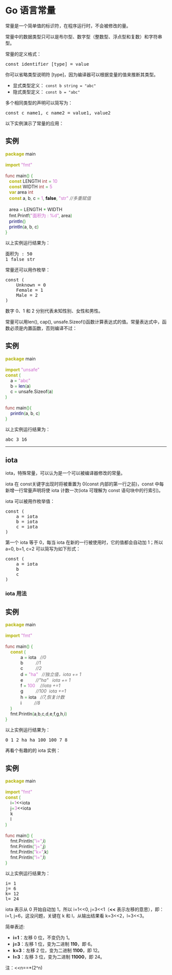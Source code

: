 
# Go 语言常量
<p>
常量是一个简单值的标识符，在程序运行时，不会被修改的量。</p>
<p>常量中的数据类型只可以是布尔型、数字型（整数型、浮点型和复数）和字符串型。</p>
<p>常量的定义格式：</p>
<pre class="prettyprint prettyprinted" style=""><span class="kwd">const</span><span class="pln"> identifier </span><span class="pun">[</span><span class="pln">type</span><span class="pun">]</span><span class="pln"> </span><span class="pun">=</span><span class="pln"> value</span></pre>
<p>你可以省略类型说明符 [type]，因为编译器可以根据变量的值来推断其类型。</p>
<ul>
<li>显式类型定义： <code>const b string = "abc"</code><br></li>
<li>隐式类型定义： <code>const b = "abc"</code></li>
</ul>
<p>多个相同类型的声明可以简写为：</p>
<pre class="prettyprint prettyprinted" style=""><span class="kwd">const</span><span class="pln"> c_name1</span><span class="pun">,</span><span class="pln"> c_name2 </span><span class="pun">=</span><span class="pln"> value1</span><span class="pun">,</span><span class="pln"> value2</span></pre>

<p>以下实例演示了常量的应用：
</p>

<div class="example"><h2 class="example">实例</h2> <div class="example_code">
<span style="color: #b1b100; font-weight: bold;">package</span> main<br>
<br>
<span style="color: #b1b100; font-weight: bold;">import</span> <span style="color: #cc66cc;">"fmt"</span><br>
<br>
<span style="color: #993333;">func</span> main<span style="color: #339933;">()</span> <span style="color: #339933;">{</span><br>
&nbsp; &nbsp;<span style="color: #b1b100; font-weight: bold;">const</span> LENGTH <span style="color: #993333;">int</span> <span style="color: #339933;">=</span> <span style="color: #cc66cc;">10</span><br>
&nbsp; &nbsp;<span style="color: #b1b100; font-weight: bold;">const</span> WIDTH <span style="color: #993333;">int</span> <span style="color: #339933;">=</span> <span style="color: #cc66cc;">5</span> &nbsp; <br>
&nbsp; &nbsp;<span style="color: #b1b100; font-weight: bold;">var</span> area <span style="color: #993333;">int</span><br>
&nbsp; &nbsp;<span style="color: #b1b100; font-weight: bold;">const</span> a<span style="color: #339933;">,</span> b<span style="color: #339933;">,</span> c <span style="color: #339933;">=</span> <span style="color: #cc66cc;">1</span><span style="color: #339933;">,</span> <span style="color: #000000; font-weight: bold;">false</span><span style="color: #339933;">,</span> <span style="color: #cc66cc;">"str"</span> <span style="color: #666666; font-style: italic;">//多重赋值</span><br>
<br>
&nbsp; &nbsp;area <span style="color: #339933;">=</span> LENGTH <span style="color: #339933;">*</span> WIDTH<br>
&nbsp; &nbsp;fmt<span style="color: #339933;">.</span><span style="">Printf</span><span style="color: #339933;">(</span><span style="color: #cc66cc;">"面积为 : %d"</span><span style="color: #339933;">,</span> area<span style="color: #339933;">)</span><br>
&nbsp; &nbsp;<span style="color: #000066;">println</span><span style="color: #339933;">()</span><br>
&nbsp; &nbsp;<span style="color: #000066;">println</span><span style="color: #339933;">(</span>a<span style="color: #339933;">,</span> b<span style="color: #339933;">,</span> c<span style="color: #339933;">)</span> &nbsp; <br>
<span style="color: #339933;">}</span><br>
</div></div>

<p>以上实例运行结果为：</p>
<pre class="prettyprint prettyprinted" style=""><span class="pun">面积为</span><span class="pln"> </span><span class="pun">:</span><span class="pln"> </span><span class="lit">50</span><span class="pln">
</span><span class="lit">1</span><span class="pln"> </span><span class="kwd">false</span><span class="pln"> str</span></pre>
<p>常量还可以用作枚举：
</p>
<pre class="prettyprint prettyprinted" style=""><span class="kwd">const</span><span class="pln"> </span><span class="pun">(</span><span class="pln">
    </span><span class="typ">Unknown</span><span class="pln"> </span><span class="pun">=</span><span class="pln"> </span><span class="lit">0</span><span class="pln">
    </span><span class="typ">Female</span><span class="pln"> </span><span class="pun">=</span><span class="pln"> </span><span class="lit">1</span><span class="pln">
    </span><span class="typ">Male</span><span class="pln"> </span><span class="pun">=</span><span class="pln"> </span><span class="lit">2</span><span class="pln">
</span><span class="pun">)</span></pre>
<p>数字 0、1 和 2 分别代表未知性别、女性和男性。</p>
<p>常量可以用len(), cap(), unsafe.Sizeof()函数计算表达式的值。常量表达式中，函数必须是内置函数，否则编译不过：</p>

<div class="example"><h2 class="example">实例</h2> <div class="example_code">
<span style="color: #b1b100; font-weight: bold;">package</span> main<br>
<br>
<span style="color: #b1b100; font-weight: bold;">import</span> <span style="color: #cc66cc;">"unsafe"</span><br>
<span style="color: #b1b100; font-weight: bold;">const</span> <span style="color: #339933;">(</span><br>
&nbsp; &nbsp; a <span style="color: #339933;">=</span> <span style="color: #cc66cc;">"abc"</span><br>
&nbsp; &nbsp; b <span style="color: #339933;">=</span> <span style="color: #000066;">len</span><span style="color: #339933;">(</span>a<span style="color: #339933;">)</span><br>
&nbsp; &nbsp; c <span style="color: #339933;">=</span> unsafe<span style="color: #339933;">.</span>Sizeof<span style="color: #339933;">(</span>a<span style="color: #339933;">)</span><br>
<span style="color: #339933;">)</span><br>
<br>
<span style="color: #993333;">func</span> main<span style="color: #339933;">(){</span><br>
&nbsp; &nbsp; <span style="color: #000066;">println</span><span style="color: #339933;">(</span>a<span style="color: #339933;">,</span> b<span style="color: #339933;">,</span> c<span style="color: #339933;">)</span><br>
<span style="color: #339933;">}</span><br>
</div></div>
<p>以上实例运行结果为：</p>
<pre class="prettyprint prettyprinted" style=""><span class="pln">abc </span><span class="lit">3</span><span class="pln"> </span><span class="lit">16</span></pre>
<hr>
<h2>iota</h2>
<p>iota，特殊常量，可以认为是一个可以被编译器修改的常量。</p>

<p>iota 在 const关键字出现时将被重置为 0(const 内部的第一行之前)，const 中每新增一行常量声明将使 iota 计数一次(iota 可理解为 const 语句块中的行索引)。</p>
<p>iota 可以被用作枚举值：</p>
<pre class="prettyprint prettyprinted" style=""><span class="kwd">const</span><span class="pln"> </span><span class="pun">(</span><span class="pln">
    a </span><span class="pun">=</span><span class="pln"> iota
    b </span><span class="pun">=</span><span class="pln"> iota
    c </span><span class="pun">=</span><span class="pln"> iota
</span><span class="pun">)</span></pre>
<p>第一个 iota 等于 0，每当 iota 在新的一行被使用时，它的值都会自动加 1；所以 a=0, b=1, c=2 可以简写为如下形式：</p>
<pre class="prettyprint prettyprinted" style=""><span class="kwd">const</span><span class="pln"> </span><span class="pun">(</span><span class="pln">
    a </span><span class="pun">=</span><span class="pln"> iota
    b
    c
</span><span class="pun">)</span></pre>
<h3>iota 用法</h3>
<div class="example"><h2 class="example">实例</h2> <div class="example_code">
<span style="color: #b1b100; font-weight: bold;">package</span> main<br>
<br>
<span style="color: #b1b100; font-weight: bold;">import</span> <span style="color: #cc66cc;">"fmt"</span><br>
<br>
<span style="color: #993333;">func</span> main<span style="color: #339933;">()</span> <span style="color: #339933;">{</span><br>
&nbsp; &nbsp; <span style="color: #b1b100; font-weight: bold;">const</span> <span style="color: #339933;">(</span><br>
&nbsp; &nbsp; &nbsp; &nbsp; &nbsp; &nbsp; a <span style="color: #339933;">=</span> iota &nbsp; <span style="color: #666666; font-style: italic;">//0</span><br>
&nbsp; &nbsp; &nbsp; &nbsp; &nbsp; &nbsp; b &nbsp; &nbsp; &nbsp; &nbsp; &nbsp;<span style="color: #666666; font-style: italic;">//1</span><br>
&nbsp; &nbsp; &nbsp; &nbsp; &nbsp; &nbsp; c &nbsp; &nbsp; &nbsp; &nbsp; &nbsp;<span style="color: #666666; font-style: italic;">//2</span><br>
&nbsp; &nbsp; &nbsp; &nbsp; &nbsp; &nbsp; d <span style="color: #339933;">=</span> <span style="color: #cc66cc;">"ha"</span> &nbsp; <span style="color: #666666; font-style: italic;">//独立值，iota += 1</span><br>
&nbsp; &nbsp; &nbsp; &nbsp; &nbsp; &nbsp; e &nbsp; &nbsp; &nbsp; &nbsp; &nbsp;<span style="color: #666666; font-style: italic;">//"ha" &nbsp; iota += 1</span><br>
&nbsp; &nbsp; &nbsp; &nbsp; &nbsp; &nbsp; f <span style="color: #339933;">=</span> <span style="color: #cc66cc;">100</span> &nbsp; &nbsp;<span style="color: #666666; font-style: italic;">//iota +=1</span><br>
&nbsp; &nbsp; &nbsp; &nbsp; &nbsp; &nbsp; g &nbsp; &nbsp; &nbsp; &nbsp; &nbsp;<span style="color: #666666; font-style: italic;">//100 &nbsp;iota +=1</span><br>
&nbsp; &nbsp; &nbsp; &nbsp; &nbsp; &nbsp; h <span style="color: #339933;">=</span> iota &nbsp; <span style="color: #666666; font-style: italic;">//7,恢复计数</span><br>
&nbsp; &nbsp; &nbsp; &nbsp; &nbsp; &nbsp; i &nbsp; &nbsp; &nbsp; &nbsp; &nbsp;<span style="color: #666666; font-style: italic;">//8</span><br>
&nbsp; &nbsp; <span style="color: #339933;">)</span><br>
&nbsp; &nbsp; fmt<span style="color: #339933;">.</span><span style="">Println</span><span style="color: #339933;">(</span>a<span style="color: #339933;">,</span>b<span style="color: #339933;">,</span>c<span style="color: #339933;">,</span>d<span style="color: #339933;">,</span>e<span style="color: #339933;">,</span>f<span style="color: #339933;">,</span>g<span style="color: #339933;">,</span>h<span style="color: #339933;">,</span>i<span style="color: #339933;">)</span><br>
<span style="color: #339933;">}</span><br>
</div></div>

<p>以上实例运行结果为：</p>
<pre class="prettyprint prettyprinted" style=""><span class="lit">0</span><span class="pln"> </span><span class="lit">1</span><span class="pln"> </span><span class="lit">2</span><span class="pln"> ha ha </span><span class="lit">100</span><span class="pln"> </span><span class="lit">100</span><span class="pln"> </span><span class="lit">7</span><span class="pln"> </span><span class="lit">8</span></pre>
<p>再看个有趣的的 iota 实例：</p>

<div class="example"><h2 class="example">实例</h2> <div class="example_code">
<span style="color: #b1b100; font-weight: bold;">package</span> main<br>
<br>
<span style="color: #b1b100; font-weight: bold;">import</span> <span style="color: #cc66cc;">"fmt"</span><br>
<span style="color: #b1b100; font-weight: bold;">const</span> <span style="color: #339933;">(</span><br>
&nbsp; &nbsp; <span style="">i</span><span style="color: #339933;">=</span><span style="color: #cc66cc;">1</span>&lt;&lt;iota<br>
&nbsp; &nbsp; j<span style="color: #339933;">=</span><span style="color: #cc66cc;">3</span>&lt;&lt;iota<br>
&nbsp; &nbsp; k<br>
&nbsp; &nbsp; l<br>
<span style="color: #339933;">)</span><br>
<br>
<span style="color: #993333;">func</span> main<span style="color: #339933;">()</span> <span style="color: #339933;">{</span><br>
&nbsp; &nbsp; fmt<span style="color: #339933;">.</span>Println<span style="color: #339933;">(</span><span style="color: #cc66cc;">"i="</span><span style="color: #339933;">,</span>i<span style="color: #339933;">)</span><br>
&nbsp; &nbsp; fmt<span style="color: #339933;">.</span><span style="">Println</span><span style="color: #339933;">(</span><span style="color: #cc66cc;">"j="</span><span style="color: #339933;">,</span>j<span style="color: #339933;">)</span><br>
&nbsp; &nbsp; fmt<span style="color: #339933;">.</span><span style="">Println</span><span style="color: #339933;">(</span><span style="color: #cc66cc;">"k="</span><span style="color: #339933;">,</span>k<span style="color: #339933;">)</span><br>
&nbsp; &nbsp; fmt<span style="color: #339933;">.</span><span style="">Println</span><span style="color: #339933;">(</span><span style="color: #cc66cc;">"l="</span><span style="color: #339933;">,</span>l<span style="color: #339933;">)</span><br>
<span style="color: #339933;">}</span><br>
</div></div>
<p>以上实例运行结果为：</p>
<pre class="prettyprint prettyprinted" style=""><span class="pln">i</span><span class="pun">=</span><span class="pln"> </span><span class="lit">1</span><span class="pln">
j</span><span class="pun">=</span><span class="pln"> </span><span class="lit">6</span><span class="pln">
k</span><span class="pun">=</span><span class="pln"> </span><span class="lit">12</span><span class="pln">
l</span><span class="pun">=</span><span class="pln"> </span><span class="lit">24</span></pre>
<p>iota 表示从 0 开始自动加 1，所以 <span class="marked">i=1&lt;&lt;0</span>, <span class="marked">j=3&lt;&lt;1</span>（<strong>&lt;&lt;</strong> 表示左移的意思），即：i=1, j=6，这没问题，关键在 k 和 l，从输出结果看 <span class="marked">k=3&lt;&lt;2</span>，<span class="marked">l=3&lt;&lt;3</span>。</p>
<p>简单表述:</p>
<ul><li>
<strong>i=1</strong>：左移 0 位，不变仍为 1。</li><li>
<strong>j=3</strong>：左移 1 位，变为二进制 <strong>110</strong>，即 6。
</li><li>
<strong>k=3</strong>：左移 2 位，变为二进制 <strong>1100</strong>，即 12。
</li><li>
<strong>l=3</strong>：左移 3 位，变为二进制 <strong>11000</strong>，即 24。</li></ul>


<p>注：<span class="marked">&lt;&lt;n==*(2^n)</span>